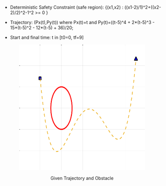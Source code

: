 

- Deterministic Safety Constraint (safe region): {(x1,x2) : ((x1-2)/1)^2+((x2-2)/2)^2-1^2 >= 0 }


- Trajectory: (Px(t),Py(t))  where Px(t)=t and Py(t)=((t-5)^4 + 2*(t-5)^3 - 15*(t-5)^2 - 12*(t-5) + 36)/20;

- Start and final time: t in [t0=0, tf=9]

<p align="center">
<img src="https://github.com/jasour/Real-Time-Risk-Bounded-Tube-based-Trajectory-Safety-Verification/blob/main/Examples/Deterministic%20Scenarios/Example_1_2D_Trajectoy/plot.png" width="400" height="400" />
<p align = "center">
<p align="center">
Given Trajectory and Obstacle
<p align = "center">
